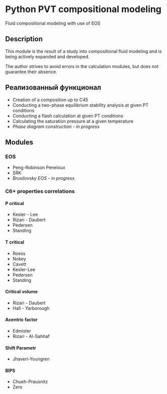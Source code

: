 # Python PVT сompositional modeling  #

Fluid compositional modeling with use of EOS


## Description ##

This module is the result of a study into compositional fluid modeling and is being actively expanded and developed.

The author strives to avoid errors in the calculation modules, but does not guarantee their absence.

## Реализованный функционал ##

* Creation of a composition up to C45
* Conducting a two-phase equilibrium stability analysis at given PT conditions
* Conducting a flash calculation at given PT conditions
* Calculating the saturation pressure at a given temperature
* *Phase diagram construction - in progress*


## Modules ##

### EOS ###
* Peng-Robinson Peneloux
* SRK
* *Brusilovsky EOS -  in progress*


###  С6+ properties correlations  ###

#### P critical ####
* Kesler - Lee
* Rizari - Daubert
* Pedersen
* Standing

#### T critical ####
* Roess
* Nokey
* Cavett
* Kesler-Lee
* Pedersen
* Standing

#### Critical volume ####
* Rizari - Daubert
* Hall - Yarborough

#### Acentric factor ####
* Edmister
* Rizari - Al-Sahhaf

#### Shift Parametr ####
* Jhaveri-Youngren

#### BIPS ####
* Chueh-Prausnitz
* Zero






